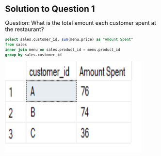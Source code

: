 <h1>Solution to Question 1</h1>
<font size = "+1.5">Question: What is the total amount each customer spent at the restaurant?</font>

````sql
select sales.customer_id, sum(menu.price) as "Amount Spent"
from sales
inner join menu on sales.product_id = menu.product_id
group by sales.customer_id
````

<img src = "danny_1.png" alt = "Answer" width = "450" height = "300">